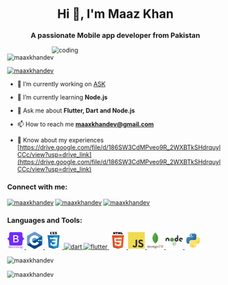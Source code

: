 <h1 align="center">Hi 👋, I'm Maaz Khan</h1>
<h3 align="center">A passionate Mobile app developer from Pakistan</h3>
<img align="right" alt="coding" width ="400" src="https://www.google.com/url?sa=i&url=https%3A%2F%2Fgithub.com%2FAnmol-Baranwal%2FCool-GIFs-For-GitHub&psig=AOvVaw3Qo3u5E2he0791gRNjPU3W&ust=1706001884582000&source=images&cd=vfe&opi=89978449&ved=0CBIQjRxqFwoTCKj6jLXW8IMDFQAAAAAdAAAAABAD">

<p align="left"> <img src="https://komarev.com/ghpvc/?username=maaxkhandev&label=Profile%20views&color=0e75b6&style=flat" alt="maaxkhandev" /> </p>

<p align="left"> <a href="https://twitter.com/maaxkhandev" target="blank"><img src="https://img.shields.io/twitter/follow/maaxkhandev?logo=twitter&style=for-the-badge" alt="maaxkhandev" /></a> </p>

- 🔭 I’m currently working on [ASK](https://play.google.com/store/apps/details?id=com.absolutedisruption.ask)

- 🌱 I’m currently learning **Node.js**

- 💬 Ask me about **Flutter, Dart and Node.js**

- 📫 How to reach me **maaxkhandev@gmail.com**

- 📄 Know about my experiences [https://drive.google.com/file/d/186SW3CdMPveo9R_2WXBTkSHdrquylCCc/view?usp=drive_link](https://drive.google.com/file/d/186SW3CdMPveo9R_2WXBTkSHdrquylCCc/view?usp=drive_link)

<h3 align="left">Connect with me:</h3>
<p align="left">
<a href="https://twitter.com/maaxkhandev" target="blank"><img align="center" src="https://raw.githubusercontent.com/rahuldkjain/github-profile-readme-generator/master/src/images/icons/Social/twitter.svg" alt="maaxkhandev" height="30" width="40" /></a>
<a href="https://linkedin.com/in/maaxkhandev" target="blank"><img align="center" src="https://raw.githubusercontent.com/rahuldkjain/github-profile-readme-generator/master/src/images/icons/Social/linked-in-alt.svg" alt="maaxkhandev" height="30" width="40" /></a>
<a href="https://instagram.com/maaxkhandev" target="blank"><img align="center" src="https://raw.githubusercontent.com/rahuldkjain/github-profile-readme-generator/master/src/images/icons/Social/instagram.svg" alt="maaxkhandev" height="30" width="40" /></a>
</p>

<h3 align="left">Languages and Tools:</h3>
<p align="left"> <a href="https://getbootstrap.com" target="_blank" rel="noreferrer"> <img src="https://raw.githubusercontent.com/devicons/devicon/master/icons/bootstrap/bootstrap-plain-wordmark.svg" alt="bootstrap" width="40" height="40"/> </a> <a href="https://www.w3schools.com/cpp/" target="_blank" rel="noreferrer"> <img src="https://raw.githubusercontent.com/devicons/devicon/master/icons/cplusplus/cplusplus-original.svg" alt="cplusplus" width="40" height="40"/> </a> <a href="https://www.w3schools.com/css/" target="_blank" rel="noreferrer"> <img src="https://raw.githubusercontent.com/devicons/devicon/master/icons/css3/css3-original-wordmark.svg" alt="css3" width="40" height="40"/> </a> <a href="https://dart.dev" target="_blank" rel="noreferrer"> <img src="https://www.vectorlogo.zone/logos/dartlang/dartlang-icon.svg" alt="dart" width="40" height="40"/> </a> <a href="https://flutter.dev" target="_blank" rel="noreferrer"> <img src="https://www.vectorlogo.zone/logos/flutterio/flutterio-icon.svg" alt="flutter" width="40" height="40"/> </a> <a href="https://www.w3.org/html/" target="_blank" rel="noreferrer"> <img src="https://raw.githubusercontent.com/devicons/devicon/master/icons/html5/html5-original-wordmark.svg" alt="html5" width="40" height="40"/> </a> <a href="https://developer.mozilla.org/en-US/docs/Web/JavaScript" target="_blank" rel="noreferrer"> <img src="https://raw.githubusercontent.com/devicons/devicon/master/icons/javascript/javascript-original.svg" alt="javascript" width="40" height="40"/> </a> <a href="https://www.mongodb.com/" target="_blank" rel="noreferrer"> <img src="https://raw.githubusercontent.com/devicons/devicon/master/icons/mongodb/mongodb-original-wordmark.svg" alt="mongodb" width="40" height="40"/> </a> <a href="https://nodejs.org" target="_blank" rel="noreferrer"> <img src="https://raw.githubusercontent.com/devicons/devicon/master/icons/nodejs/nodejs-original-wordmark.svg" alt="nodejs" width="40" height="40"/> </a> <a href="https://www.python.org" target="_blank" rel="noreferrer"> <img src="https://raw.githubusercontent.com/devicons/devicon/master/icons/python/python-original.svg" alt="python" width="40" height="40"/> </a> </p>

<p><img align="center" src="https://github-readme-stats.vercel.app/api/top-langs?username=maaxkhandev&show_icons=true&locale=en&layout=compact" alt="maaxkhandev" /></p>

<p><img align="center" src="https://github-readme-streak-stats.herokuapp.com/?user=maaxkhandev&" alt="maaxkhandev" /></p>
